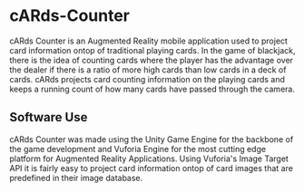 # cARds-Counter
cARds Counter is an Augmented Reality mobile application used to project card information ontop of traditional playing cards. In the game of blackjack, there is the idea of counting cards where the player has the advantage over the dealer if there is a ratio of more high cards than low cards in a deck of cards. cARds projects card counting information on the playing cards and keeps a running count of how many cards have passed through the camera.

## Software Use
cARds Counter was made using the Unity Game Engine for the backbone of the game development and Vuforia Engine for the most cutting edge platform for Augmented Reality Applications. Using Vuforia's Image Target API it is fairly easy to project card information ontop of card images that are predefined in their image database.
